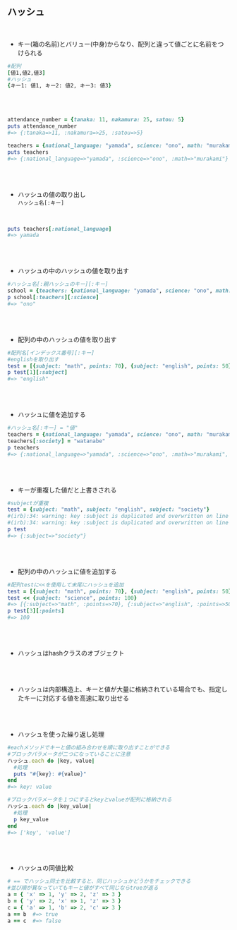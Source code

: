 ## ハッシュ
<br>

- キー(箱の名前)とバリュー(中身)からなり、配列と違って値ごとに名前をつけられる  
```rb
#配列
[値1,値2,値3]
#ハッシュ
{キー1: 値1, キー2: 値2, キー3: 値3}
```
<br>
<br>

```rb
attendance_number = {tanaka: 11, nakamura: 25, satou: 5}
puts attendance_number
#=> {:tanaka=>11, :nakamura=>25, :satou=>5}

teachers = {national_language: "yamada", science: "ono", math: "murakami"}
puts teachers
#=> {:national_language=>"yamada", :science=>"ono", :math=>"murakami"}
```
<br>
<br>

- ハッシュの値の取り出し  
`ハッシュ名[:キー]`
<br>

```rb
puts teachers[:national_language]
#=> yamada
```
<br>
<br>

- ハッシュの中のハッシュの値を取り出す  
```rb
#ハッシュ名[:親ハッシュのキー][:キー]
school = {teachers: {national_language: "yamada", science: "ono", math: "murakami"}}
p school[:teachers][:science]
#=> "ono"
```
<br>
<br>

- 配列の中のハッシュの値を取り出す  
```rb
#配列名[インデックス番号][:キー]
#englishを取り出す
test = [{subject: "math", points: 70}, {subject: "english", points: 50}, {subject: "society", points: 80}]
p test[1][:subject]
#=> "english"
```
<br>
<br>

- ハッシュに値を追加する  
```rb
#ハッシュ名[:キー] = "値"
teachers = {national_language: "yamada", science: "ono", math: "murakami"}
teachers[:society] = "watanabe"
p teachers
#=> {:national_language=>"yamada", :science=>"ono", :math=>"murakami", :society=>"watanabe"}
```
<br>
<br>

- キーが重複した値だと上書きされる 
```rb
#subjectが重複
test = {subject: "math", subject: "english", subject: "society"}
#(irb):34: warning: key :subject is duplicated and overwritten on line 34
#(irb):34: warning: key :subject is duplicated and overwritten on line 34
p test
#=> {:subject=>"society"}
```
<br>
<br>

- 配列の中のハッシュに値を追加する  
```rb
#配列testに<<を使用して末尾にハッシュを追加
test = [{subject: "math", points: 70}, {subject: "english", points: 50}, {subject: "society", points: 80}]
test << {subject: "science", points: 100}
#=> [{:subject=>"math", :points=>70}, {:subject=>"english", :points=>50}, {:subject=>"society", :points=>80}, {:subject=>"science", :points=>100}]
p test[3][:points]
#=> 100
```
<br>
<br>

- ハッシュはhashクラスのオブジェクト  
<br>
<br>

- ハッシュは内部構造上、キーと値が大量に格納されている場合でも、指定したキーに対応する値を高速に取り出せる
<br>
<br>

- ハッシュを使った繰り返し処理  
```rb
#eachメソッドでキーと値の組み合わせを順に取り出すことができる
#ブロックパラメータが二つになっていることに注意
ハッシュ.each do |key, value|
  #処理
  puts "#{key}: #{value}"
end
#=> key: value

#ブロックパラメータを１つにするとkeyとvalueが配列に格納される
ハッシュ.each do |key_value|
  #処理
  p key_value
end
#=> ['key', 'value']
```
<br>
<br>

- ハッシュの同値比較  
```rb
# == でハッシュ同士を比較すると、同じハッシュかどうかをチェックできる
#並び順が異なっていてもキーと値がすべて同じならtrueが返る
a = { 'x' => 1, 'y' => 2, 'z' => 3 }
b = { 'y' => 2, 'x' => 1, 'z' => 3 }
c = { 'a' => 1, 'b' => 2, 'c' => 3 }
a == b  #=> true
a == c  #=> false
```